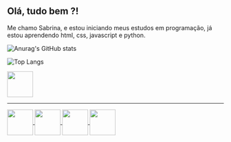 ## Olá, tudo bem ?! 

Me chamo Sabrina, e estou iniciando meus estudos em programação, já estou aprendendo html, css, javascript e python. 

![Anurag's GitHub stats](https://github-readme-stats.vercel.app/api?username=SabrinaPaschini&theme=panda&show_icons=true)

![Top Langs](https://github-readme-stats.vercel.app/api/top-langs/?username=SabrinaPaschini&layout=compact)


<a href="https://www.linkedin.com/in/sabrina-paschini-55495b180/">
<img src="https://cdn.jsdelivr.net/gh/devicons/devicon/icons/linkedin/linkedin-original.svg" align="center" heigth="50" width="60" 
</a><br>
<hr>


<img src="https://cdn.jsdelivr.net/gh/devicons/devicon/icons/html5/html5-plain.svg" align="center" heigth="50" width="60"/>
<img src="https://cdn.jsdelivr.net/gh/devicons/devicon/icons/css3/css3-plain.svg" align="center" heigth="50" width="60" />   
<img src="https://cdn.jsdelivr.net/gh/devicons/devicon/icons/javascript/javascript-plain.svg" heigth="50" align="center" width="60" />
<img src="https://cdn.jsdelivr.net/gh/devicons/devicon/icons/python/python-original.svg" heigth="50" align="center" width="60" />
          
